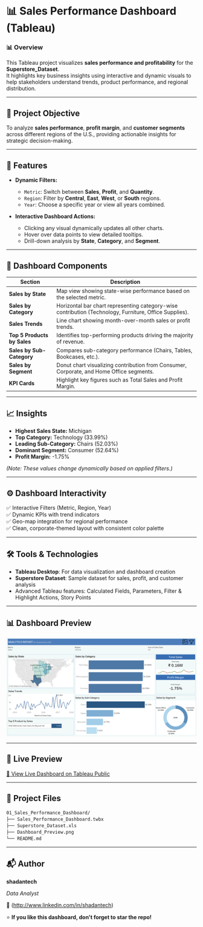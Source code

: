 # 📊 Sales Performance Dashboard (Tableau)


### 📊 Overview  

This Tableau project visualizes **sales performance and profitability** for the **Superstore_Dataset**.  
It highlights key business insights using interactive and dynamic visuals to help stakeholders understand trends, product performance, and regional distribution.

---

## 🚀 Project Objective  

To analyze **sales performance**, **profit margin**, and **customer segments** across different regions of the U.S., providing actionable insights for strategic decision-making.

---

## 🚀 Features

- **Dynamic Filters:**  
  - `Metric`: Switch between **Sales**, **Profit**, and **Quantity**.  
  - `Region`: Filter by **Central**, **East**, **West**, or **South** regions.  
  - `Year`: Choose a specific year or view all years combined.

- **Interactive Dashboard Actions:**  
  - Clicking any visual dynamically updates all other charts.  
  - Hover over data points to view detailed tooltips.  
  - Drill-down analysis by **State**, **Category**, and **Segment**.

---

## 🧩 Dashboard Components  

| Section | Description |
|----------|--------------|
| **Sales by State** | Map view showing state-wise performance based on the selected metric. |
| **Sales by Category** | Horizontal bar chart representing category-wise contribution (Technology, Furniture, Office Supplies). |
| **Sales Trends** | Line chart showing month-over-month sales or profit trends. |
| **Top 5 Products by Sales** | Identifies top-performing products driving the majority of revenue. |
| **Sales by Sub-Category** | Compares sub-category performance (Chairs, Tables, Bookcases, etc.). |
| **Sales by Segment** | Donut chart visualizing contribution from Consumer, Corporate, and Home Office segments. |
| **KPI Cards** | Highlight key figures such as Total Sales and Profit Margin. |

---

## 📈 Insights 

- **Highest Sales State:** Michigan  
- **Top Category:** Technology (33.99%)  
- **Leading Sub-Category:** Chairs (52.03%)  
- **Dominant Segment:** Consumer (52.64%)  
- **Profit Margin:** -1.75%

*(Note: These values change dynamically based on applied filters.)*

---

## ⚙️ Dashboard Interactivity  

✅ Interactive Filters (Metric, Region, Year)  
✅ Dynamic KPIs with trend indicators  
✅ Geo-map integration for regional performance  
✅ Clean, corporate-themed layout with consistent color palette  

---

## 🛠️ Tools & Technologies

- **Tableau Desktop**: For data visualization and dashboard creation  
- **Superstore Dataset**: Sample dataset for sales, profit, and customer analysis
- Advanced Tableau features: Calculated Fields, Parameters, Filter & Highlight Actions, Story Points 

---

## 📊 Dashboard Preview

![Dashboard Preview](Dashboard_Preview.png)

---

## 🔗 Live Preview 

[🔗 View Live Dashboard on Tableau Public](https://public.tableau.com/app/profile/shadan.sarfaraz/viz/Sales_Performance_Dashboard_17610908572640/Sales_Performance_Dashboard?publish=yes)

---

## 📂 Project Files
```bash
01_Sales_Performance_Dashboard/
├── Sales_Performance_Dashboard.twbx 
├── Superstore_Dataset.xls
├── Dashboard_Preview.png 
└── README.md 
```

---

## 📬 Author

**shadantech**  

_Data Analyst_

🔗 (http://www.linkedin.com/in/shadantech)

⭐ **If you like this dashboard, don't forget to star the repo!**

